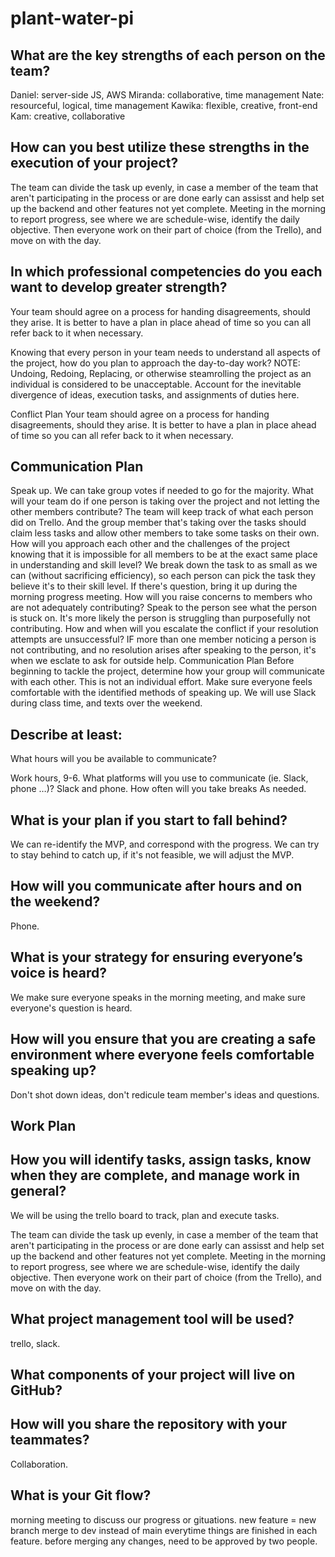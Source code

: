 # plant-water-pi

## What are the key strengths of each person on the team?

Daniel: server-side JS, AWS
Miranda: collaborative, time management
Nate: resourceful, logical, time management
Kawika: flexible, creative, front-end
Kam: creative, collaborative

## How can you best utilize these strengths in the execution of your project?

The team can divide the task up evenly, in case a member of the team that aren't participating in the process or are done early can assisst and help set up the backend and other features not yet complete.
Meeting in the morning to report progress, see where we are schedule-wise, identify the daily objective. Then everyone work on their part of choice (from the Trello), and move on with the day.

## In which professional competencies do you each want to develop greater strength?

Your team should agree on a process for handing disagreements, should they arise. It is better to have a plan in place ahead of time so you can all refer back to it when necessary.

Knowing that every person in your team needs to understand all aspects of the project, how do you plan to approach the day-to-day work?
NOTE: Undoing, Redoing, Replacing, or otherwise steamrolling the project as an individual is considered to be unacceptable. Account for the inevitable divergence of ideas, execution tasks, and assignments of duties here.

Conflict Plan
Your team should agree on a process for handing disagreements, should they arise. It is better to have a plan in place ahead of time so you can all refer back to it when necessary.

## Communication Plan

Speak up. We can take group votes if needed to go for the majority.
What will your team do if one person is taking over the project and not letting the other members contribute?
The team will keep track of what each person did on Trello. And the group member that's taking over the tasks should claim less tasks and allow other members to take some tasks on their own. How will you approach each other and the challenges of the project knowing that it is impossible for all members to be at the exact same place in understanding and skill level?
We break down the task to as small as we can (without sacrificing efficiency), so each person can pick the task they believe it's to their skill level. If there's question, bring it up during the morning progress meeting. How will you raise concerns to members who are not adequately contributing?
Speak to the person see what the person is stuck on. It's more likely the person is struggling than purposefully not contributing. How and when will you escalate the conflict if your resolution attempts are unsuccessful?
IF more than one member noticing a person is not contributing, and no resolution arises after speaking to the person, it's when we esclate to ask for outside help. Communication Plan Before beginning to tackle the project, determine how your group will communicate with each other. This is not an individual effort. Make sure everyone feels comfortable with the identified methods of speaking up.
We will use Slack during class time, and texts over the weekend.

## Describe at least:

What hours will you be available to communicate?

Work hours, 9-6. What platforms will you use to communicate (ie. Slack, phone …)?
Slack and phone. How often will you take breaks
As needed.

## What is your plan if you start to fall behind?
We can re-identify the MVP, and correspond with the progress. We can try to stay behind to catch up, if it's not feasible, we will adjust the MVP.

## How will you communicate after hours and on the weekend?
Phone.

## What is your strategy for ensuring everyone’s voice is heard?
We make sure everyone speaks in the morning meeting, and make sure everyone's question is heard.

## How will you ensure that you are creating a safe environment where everyone feels comfortable speaking up?
Don't shot down ideas, don't redicule team member's ideas and questions.

## Work Plan

## How you will identify tasks, assign tasks, know when they are complete, and manage work in general?

We will be using the trello board to track, plan and execute tasks.

The team can divide the task up evenly, in case a member of the team that aren't participating in the process or are done early can assisst and help set up the backend and other features not yet complete.
Meeting in the morning to report progress, see where we are schedule-wise, identify the daily objective. Then everyone work on their part of choice (from the Trello), and move on with the day.

## What project management tool will be used?

trello, slack.

## What components of your project will live on GitHub?


## How will you share the repository with your teammates?

Collaboration.

## What is your Git flow?

morning meeting to discuss our progress or gituations.
new feature = new branch
merge to dev instead of main everytime things are finished in each feature.
before merging any changes, need to be approved by two people.
